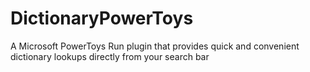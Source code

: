 # DictionaryPowerToys
A Microsoft PowerToys Run plugin that provides quick and convenient dictionary lookups directly from your search bar
